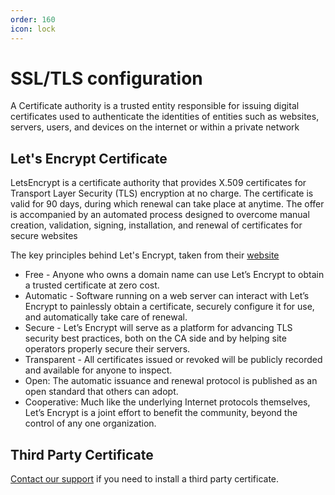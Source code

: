 ```yaml
---
order: 160
icon: lock
---
```


# SSL/TLS configuration

A Certificate authority is a trusted entity responsible for issuing digital certificates used to authenticate the identities of entities such as websites, servers, users, and devices on the internet or within a private network

## Let's Encrypt Certificate

LetsEncrypt is a certificate authority that provides X.509 certificates for Transport Layer Security (TLS) encryption at no charge. The certificate is valid for 90 days, during which renewal can take place at anytime. The offer is accompanied by an automated process designed to overcome manual creation, validation, signing, installation, and renewal of certificates for secure websites 

The key principles behind Let's Encrypt, taken from their <a href="http://www.letsencrypt.org" target="_blank">website</a>
* Free - Anyone who owns a domain name can use Let’s Encrypt to obtain a trusted certificate at zero cost.
* Automatic - Software running on a web server can interact with Let’s Encrypt to painlessly obtain a certificate, securely configure it for use, and automatically take care of renewal.
* Secure - Let’s Encrypt will serve as a platform for advancing TLS security best practices, both on the CA side and by helping site operators properly secure their servers.
* Transparent - All certificates issued or revoked will be publicly recorded and available for anyone to inspect.
* Open: The automatic issuance and renewal protocol is published as an open standard that others can adopt.
* Cooperative: Much like the underlying Internet protocols themselves, Let’s Encrypt is a joint effort to benefit the community, beyond the control of any one organization.

## Third Party Certificate

[Contact our support](../support/standard_support) if you need to install a third party certificate.
